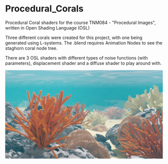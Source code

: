 # Procedural_Corals
Procedural Coral shaders for the course TNM084 - "Procedural Images", written in Open Shading Language (OSL)

Three different corals were created for this project, with one being generated using L-systems. 
The .blend requires Animation Nodes to see the staghorn coral node tree. 

There are 3 OSL shaders with different types of noise functions (with parameters), displacement shader and a diffuse shader to play around with. 

![Image of Corals](images/finalRender.png)